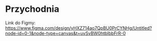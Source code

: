 # Przychodnia


Link do Figmy: https://www.figma.com/design/yHXZ714ao7QpBU0PrCYNHg/Untitled?node-id=0-1&node-type=canvas&t=uvSvBW0htblbbFrR-0
